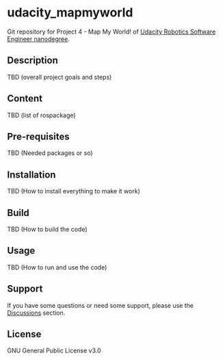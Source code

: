 # udacity_mapmyworld
Git repository for Project 4 - Map My World! of [Udacity Robotics Software Engineer nanodegree](https://www.udacity.com/course/robotics-software-engineer--nd209).

## Description
TBD (overall project goals and steps)

## Content
TBD (list of rospackage)

## Pre-requisites
TBD (Needed packages or so)

## Installation
TBD (How to install everything to make it work)

## Build
TBD (How to build the code)

## Usage
TBD (How to run and use the code)

## Support
If you have some questions or need some support, please use the [Discussions](https://github.com/quesiu/udacity_mapmyworld/discussions) section.

## License
GNU General Public License v3.0
